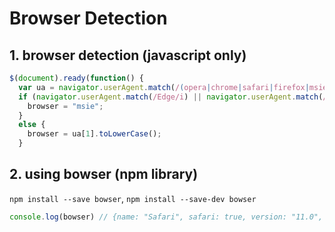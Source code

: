 # Browser Detection

## 1. browser detection (javascript only)

```js
$(document).ready(function() {
  var ua = navigator.userAgent.match(/(opera|chrome|safari|firefox|msie)\/?\s*(\.?\d+(\.\d+)*)/i);
  if (navigator.userAgent.match(/Edge/i) || navigator.userAgent.match(/Trident.*rv[ :]*11\./i)) {
    browser = "msie";
  }
  else {
    browser = ua[1].toLowerCase();
  }
```

## 2. using bowser (npm library)

`npm install --save bowser`, `npm install --save-dev bowser`

```js
console.log(bowser) // {name: "Safari", safari: true, version: "11.0", webkit: true, iphone: true, …}
```